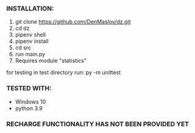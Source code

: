 ### INSTALLATION:
1. git clone https://github.com/DenMaslov/dz.git
2. cd dz
3. pipenv shell
4. pipenv install
5. cd src
6. run main.py
7. Requires module "statistics"

for testing in test directory run:  py -m unittest 

### TESTED WITH:
* Windows 10
* python 3.9

### RECHARGE FUNCTIONALITY HAS NOT BEEN PROVIDED YET
